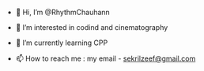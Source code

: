 - 👋 Hi, I’m @RhythmChauhann
- 👀 I’m interested in codind and cinematography
- 🌱 I’m currently learning CPP

- 📫 How to reach me : my email - sekrilzeef@gmail.com

<!---
RhythmChauhann/RhythmChauhann is a ✨ special ✨ repository because its `README.md` (this file) appears on your GitHub profile.
You can click the Preview link to take a look at your changes.
--->
